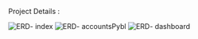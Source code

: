 Project Details : 

![ERD- index](https://user-images.githubusercontent.com/79138669/120653180-75eea780-c44e-11eb-97b6-82deb2894c21.PNG)
![ERD- accountsPybl](https://user-images.githubusercontent.com/79138669/120653253-869f1d80-c44e-11eb-9980-d43cd0b963f9.PNG)
![ERD- dashboard](https://user-images.githubusercontent.com/79138669/120653299-8f8fef00-c44e-11eb-87a4-fa253d71817b.PNG)

